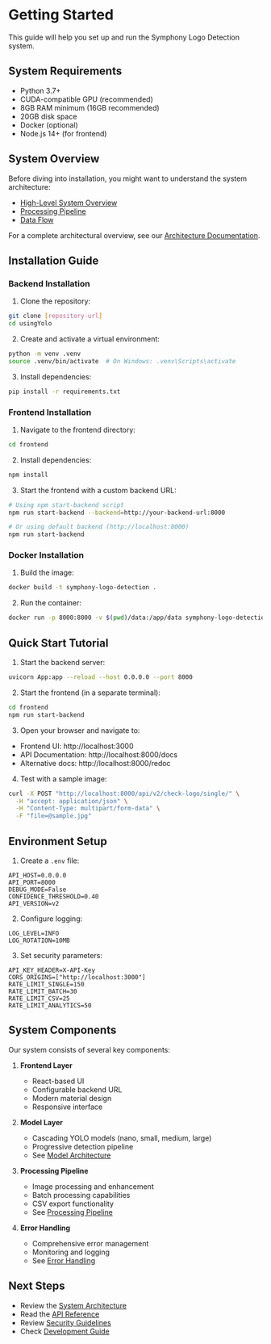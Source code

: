 # Getting Started

This guide will help you set up and run the Symphony Logo Detection system.

## System Requirements

- Python 3.7+
- CUDA-compatible GPU (recommended)
- 8GB RAM minimum (16GB recommended)
- 20GB disk space
- Docker (optional)
- Node.js 14+ (for frontend)

## System Overview

Before diving into installation, you might want to understand the system architecture:

- [High-Level System Overview](./architecture.md#high-level-system-overview)
- [Processing Pipeline](./architecture.md#detailed-processing-pipeline)
- [Data Flow](./architecture.md#data-flow-and-storage)

For a complete architectural overview, see our [Architecture Documentation](./architecture.md).

## Installation Guide

### Backend Installation

1. Clone the repository:
```bash
git clone [repository-url]
cd usingYolo
```

2. Create and activate a virtual environment:
```bash
python -m venv .venv
source .venv/bin/activate  # On Windows: .venv\Scripts\activate
```

3. Install dependencies:
```bash
pip install -r requirements.txt
```

### Frontend Installation

1. Navigate to the frontend directory:
```bash
cd frontend
```

2. Install dependencies:
```bash
npm install
```

3. Start the frontend with a custom backend URL:
```bash
# Using npm start-backend script
npm run start-backend --backend=http://your-backend-url:8000

# Or using default backend (http://localhost:8000)
npm run start-backend
```

### Docker Installation

1. Build the image:
```bash
docker build -t symphony-logo-detection .
```

2. Run the container:
```bash
docker run -p 8000:8000 -v $(pwd)/data:/app/data symphony-logo-detection
```

## Quick Start Tutorial

1. Start the backend server:
```bash
uvicorn App:app --reload --host 0.0.0.0 --port 8000
```

2. Start the frontend (in a separate terminal):
```bash
cd frontend
npm run start-backend
```

3. Open your browser and navigate to:
- Frontend UI: http://localhost:3000
- API Documentation: http://localhost:8000/docs
- Alternative docs: http://localhost:8000/redoc

4. Test with a sample image:
```bash
curl -X POST "http://localhost:8000/api/v2/check-logo/single/" \
  -H "accept: application/json" \
  -H "Content-Type: multipart/form-data" \
  -F "file=@sample.jpg"
```

## Environment Setup

1. Create a `.env` file:
```env
API_HOST=0.0.0.0
API_PORT=8000
DEBUG_MODE=False
CONFIDENCE_THRESHOLD=0.40
API_VERSION=v2
```

2. Configure logging:
```env
LOG_LEVEL=INFO
LOG_ROTATION=10MB
```

3. Set security parameters:
```env
API_KEY_HEADER=X-API-Key
CORS_ORIGINS=["http://localhost:3000"]
RATE_LIMIT_SINGLE=150
RATE_LIMIT_BATCH=30
RATE_LIMIT_CSV=25
RATE_LIMIT_ANALYTICS=50
```

## System Components

Our system consists of several key components:

1. **Frontend Layer**
   - React-based UI
   - Configurable backend URL
   - Modern material design
   - Responsive interface

2. **Model Layer**
   - Cascading YOLO models (nano, small, medium, large)
   - Progressive detection pipeline
   - See [Model Architecture](./architecture.md#model-architecture)

3. **Processing Pipeline**
   - Image processing and enhancement
   - Batch processing capabilities
   - CSV export functionality
   - See [Processing Pipeline](./architecture.md#detailed-processing-pipeline)

4. **Error Handling**
   - Comprehensive error management
   - Monitoring and logging
   - See [Error Handling](./architecture.md#error-handling-and-monitoring)

## Next Steps

- Review the [System Architecture](./architecture.md)
- Read the [API Reference](./api-reference.md)
- Review [Security Guidelines](./security.md)
- Check [Development Guide](./development-guide.md) 